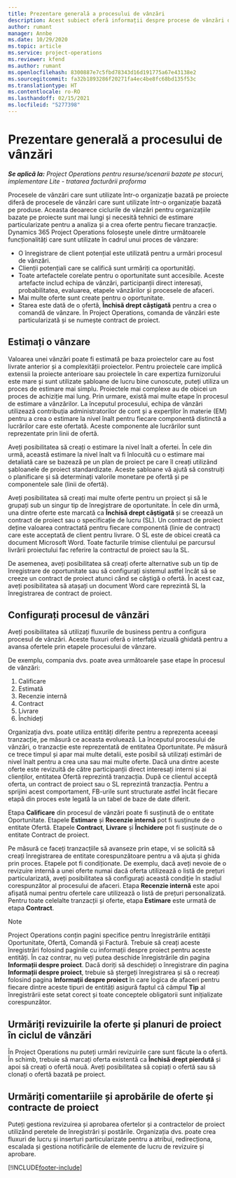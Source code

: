 ```yaml
---
title: Prezentare generală a procesului de vânzări
description: Acest subiect oferă informații despre procese de vânzări de bază.
author: rumant
manager: Annbe
ms.date: 10/29/2020
ms.topic: article
ms.service: project-operations
ms.reviewer: kfend
ms.author: rumant
ms.openlocfilehash: 8300887e7c5fbd78343d16d191775a67e43138e2
ms.sourcegitcommit: fa32b1893286f20271fa4ec4be8fc68bd135f53c
ms.translationtype: HT
ms.contentlocale: ro-RO
ms.lasthandoff: 02/15/2021
ms.locfileid: "5277398"
---
```

# <a name="sales-process-overview"></a>Prezentare generală a procesului de vânzări

_**Se aplică la:** Project Operations pentru resurse/scenarii bazate pe stocuri, implementare Lite - tratarea facturării proforma_

Procesele de vânzări care sunt utilizate într-o organizație bazată pe proiecte diferă de procesele de vânzări care sunt utilizate într-o organizație bazată pe produse. Aceasta deoarece ciclurile de vânzări pentru organizațiile bazate pe proiecte sunt mai lungi și necesită tehnici de estimare particularizate pentru a analiza și a crea oferte pentru fiecare tranzacție. Dynamics 365 Project Operations folosește unele dintre următoarele funcționalități care sunt utilizate în cadrul unui proces de vânzare:

- O înregistrare de client potențial este utilizată pentru a urmări procesul de vânzări.
- Clienții potențiali care se califică sunt urmăriți ca oportunități.
- Toate artefactele corelate pentru o oportunitate sunt accesibile. Aceste artefacte includ echipa de vânzări, participanții direct interesați, probabilitatea, evaluarea, etapele vânzărilor și procesele de afaceri.
- Mai multe oferte sunt create pentru o oportunitate.
- Starea este dată de o ofertă, **Închisă drept câștigată** pentru a crea o comandă de vânzare. În Project Operations, comanda de vânzări este particularizată și se numește contract de proiect.

## <a name="estimate-a-sale"></a>Estimați o vânzare
Valoarea unei vânzări poate fi estimată pe baza proiectelor care au fost livrate anterior și a complexității proiectelor. Pentru proiectele care implică extensii la proiecte anterioare sau proiectele în care expertiza furnizorului este mare și sunt utilizate șabloane de lucru bine cunoscute, puteți utiliza un proces de estimare mai simplu. Proiectele mai complexe au de obicei un proces de achiziție mai lung. Prin urmare, există mai multe etape în procesul de estimare a vânzărilor. La începutul procesului, echipa de vânzări utilizează contribuția administratorilor de cont și a experților în materie (EM) pentru a crea o estimare la nivel înalt pentru fiecare componentă distinctă a lucrărilor care este ofertată. Aceste componente ale lucrărilor sunt reprezentate prin linii de ofertă. 

Aveți posibilitatea să creați o estimare la nivel înalt a ofertei. În cele din urmă, această estimare la nivel înalt va fi înlocuită cu o estimare mai detaliată care se bazează pe un plan de proiect pe care îl creați utilizând șabloanele de proiect standardizate. Aceste șabloane vă ajută să construiți o planificare și să determinați valorile monetare pe ofertă și pe componentele sale (linii de ofertă). 

Aveți posibilitatea să creați mai multe oferte pentru un proiect și să le grupați sub un singur tip de înregistrare de oportunitate. În cele din urmă, una dintre oferte este marcată ca **Închisă drept câștigată** și se creează un contract de proiect sau o specificație de lucru (SL). Un contract de proiect deține valoarea contractată pentru fiecare componentă (linie de contract) care este acceptată de client pentru livrare. O SL este de obicei creată ca document Microsoft Word. Toate facturile trimise clientului pe parcursul livrării proiectului fac referire la contractul de proiect sau la SL.

De asemenea, aveți posibilitatea să creați oferte alternative sub un tip de înregistrare de oportunitate sau să configurați sistemul astfel încât să se creeze un contract de proiect atunci când se câștigă o ofertă. În acest caz, aveți posibilitatea să atașați un document Word care reprezintă SL la înregistrarea de contract de proiect.

## <a name="configure-the-sales-process"></a>Configurați procesul de vânzări
Aveți posibilitatea să utilizați fluxurile de business pentru a configura procesul de vânzări. Aceste fluxuri oferă o interfață vizuală ghidată pentru a avansa ofertele prin etapele procesului de vânzare.

De exemplu, compania dvs. poate avea următoarele șase etape în procesul de vânzări:

1. Calificare
2. Estimată
3. Recenzie internă
4. Contract
5. Livrare
6. Închideți
 
Organizația dvs. poate utiliza entități diferite pentru a reprezenta aceeași tranzacție, pe măsură ce aceasta evoluează. La începutul procesului de vânzări, o tranzacție este reprezentată de entitatea Oportunitate. Pe măsură ce trece timpul și apar mai multe detalii, este posibil să utilizați estimări de nivel înalt pentru a crea una sau mai multe oferte. Dacă una dintre aceste oferte este revizuită de către participanții direct interesați interni și ai clienților, entitatea Ofertă reprezintă tranzacția. După ce clientul acceptă oferta, un contract de proiect sau o SL reprezintă tranzacția. Pentru a sprijini acest comportament, FB-urile sunt structurate astfel încât fiecare etapă din proces este legată la un tabel de baze de date diferit.

Etapa **Calificare** din procesul de vânzări poate fi susținută de o entitate Oportunitate. Etapele **Estimare** și **Recenzie internă** pot fi susținute de o entitate Ofertă. Etapele **Contract**, **Livrare** și **Închidere** pot fi susținute de o entitate Contract de proiect.

Pe măsură ce faceți tranzacțiile să avanseze prin etape, vi se solicită să creați înregistrarea de entitate corespunzătoare pentru a vă ajuta și ghida prin proces. Etapele pot fi condiționate. De exemplu, dacă aveți nevoie de o revizuire internă a unei oferte numai dacă oferta utilizează o listă de prețuri particularizată, aveți posibilitatea să configurați această condiție în stadiul corespunzător al procesului de afaceri. Etapa **Recenzie internă** este apoi afișată numai pentru ofertele care utilizează o listă de prețuri personalizată. Pentru toate celelalte tranzacții și oferte, etapa **Estimare** este urmată de etapa **Contract**.

> [!NOTE]
> Project Operations conțin pagini specifice pentru înregistrările entității Oportunitate, Ofertă, Comandă și Factură. Trebuie să creați aceste înregistrări folosind paginile cu informații despre proiect pentru aceste entități. În caz contrar, nu veți putea deschide înregistrările din pagina **Informații despre proiect**. Dacă doriți să deschideți o înregistrare din pagina **Informații despre proiect**, trebuie să ștergeți înregistrarea și să o recreați folosind pagina **Informații despre proiect** în care logica de afaceri pentru fiecare dintre aceste tipuri de entități asigură faptul că câmpul **Tip** al înregistrării este setat corect și toate conceptele obligatorii sunt inițializate corespunzător.


## <a name="track-revisions-to-quotes-and-project-plans-in-the-sales-cycle"></a>Urmăriți revizuirile la oferte și planuri de proiect în ciclul de vânzări
În Project Operations nu puteți urmări revizuirile care sunt făcute la o ofertă. În schimb, trebuie să marcați oferta existentă ca **Închisă drept pierdută** și apoi să creați o ofertă nouă. Aveți posibilitatea să copiați o ofertă sau să clonați o ofertă bazată pe proiect.

## <a name="track-comments-and-approvals-of-quotes-and-project-contracts"></a>Urmăriți comentariile și aprobările de oferte și contracte de proiect
Puteți gestiona revizuirea și aprobarea ofertelor și a contractelor de proiect utilizând peretele de înregistrări și postările. Organizația dvs. poate crea fluxuri de lucru și inserturi particularizate pentru a atribui, redirecționa, escalada și gestiona notificările de elemente de lucru de revizuire și aprobare.


[!INCLUDE[footer-include](../includes/footer-banner.md)]